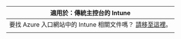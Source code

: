 |適用於：傳統主控台的 Intune |
|--|
|要找 Azure 入口網站中的 Intune 相關文件嗎？ [請移至這裡](https://docs.microsoft.com/intune/what-is-intune)。|
| |
